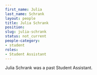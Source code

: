 ```yaml
---
first_name: Julia
last_name: Schrank
layout: people
title: Julia Schrank
position:
slug: julia-schrank
status: not_current
people-category:
- student
roles:
- Student Assistant
---
```

Julia Schrank was a past Student Assistant.

